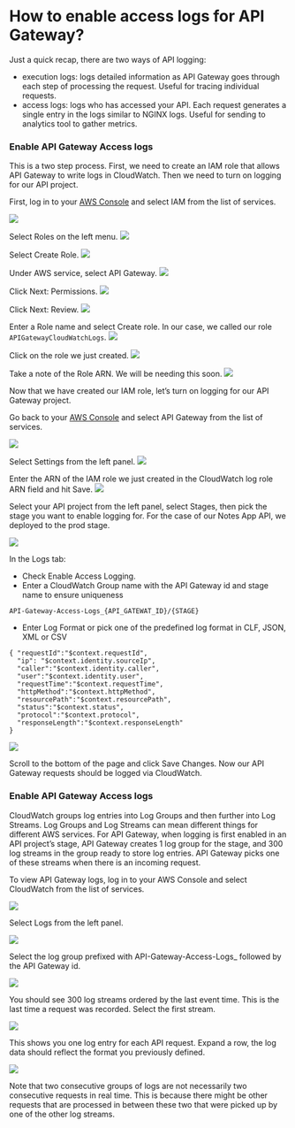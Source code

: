 # How to enable access logs for API Gateway?

Just a quick recap, there are two ways of API logging:
- execution logs: logs detailed information as API Gateway goes through each step of processing the request. Useful for tracing individual requests.
- access logs: logs who has accessed your API. Each request generates a single entry in the logs similar to NGINX logs. Useful for sending to analytics tool to gather metrics.

### Enable API Gateway Access logs
This is a two step process. First, we need to create an IAM role that allows API Gateway to write logs in CloudWatch. Then we need to turn on logging for our API project.

First, log in to your [AWS Console](https://console.aws.amazon.com/) and select IAM from the list of services.

![](https://d33wubrfki0l68.cloudfront.net/07bc0503a7d837f6f3c284b498d225b58dac783f/aa9a2/assets/logging/select-iam-service.png)

Select Roles on the left menu.
![](https://d33wubrfki0l68.cloudfront.net/fbc6e501d1350a7177a00cf593d0749d14c6e326/b3770/assets/logging/select-iam-roles.png)


Select Create Role.
![](https://d33wubrfki0l68.cloudfront.net/8857bba78f8b2c909a80d8989788fc254d433c3f/267bd/assets/logging/select-create-iam-role.png)


Under AWS service, select API Gateway.
![](https://d33wubrfki0l68.cloudfront.net/6f777a1046a80b7b200b64b1e971330191e7f3fe/49e68/assets/logging/select-api-gateway-iam-role.png)


Click Next: Permissions.
![](https://d33wubrfki0l68.cloudfront.net/f29c9b06f7b09832dd25f788fac7cebcfc94a866/164f3/assets/logging/select-iam-role-attach-permissions.png)


Click Next: Review.
![](https://d33wubrfki0l68.cloudfront.net/ebbba71519556778ac91a19fcc0c40421084c7d8/a8471/assets/logging/select-review-iam-role.png)


Enter a Role name and select Create role. In our case, we called our role ```APIGatewayCloudWatchLogs```.
![](https://d33wubrfki0l68.cloudfront.net/d7cee9dcd3dc60673426940c059c9f1fe1ff6698/a7390/assets/logging/fill-in-iam-role-info.png)


Click on the role we just created.
![](https://d33wubrfki0l68.cloudfront.net/8c66c2eeacb2a0e946276671988746a0f1ad23e8/66076/assets/logging/select-created-api-gateway-iam-role.png)


Take a note of the Role ARN. We will be needing this soon.
![](https://d33wubrfki0l68.cloudfront.net/f308acfc467e0e31b2543785e62ee37170289bb9/1d8c5/assets/logging/iam-role-arn.png)

Now that we have created our IAM role, let’s turn on logging for our API Gateway project.

Go back to your [AWS Console](https://console.aws.amazon.com/) and select API Gateway from the list of services.

![](https://d33wubrfki0l68.cloudfront.net/43d4ff3647df55040a6b5e34df09aa3bdd45a059/9bc20/assets/logging/select-api-gateway-service.png)


Select Settings from the left panel.
![](https://d33wubrfki0l68.cloudfront.net/e6fc71499ce75b914437ee6cba01b236c32569c8/2bc8b/assets/logging/select-api-gateway-settings.png)


Enter the ARN of the IAM role we just created in the CloudWatch log role ARN field and hit Save.
![](https://d33wubrfki0l68.cloudfront.net/9915ca6535e00478ea77b6bce1c8a136b9ddb4b0/af784/assets/logging/fill-in-api-gateway-cloudwatch-info.png)


Select your API project from the left panel, select Stages, then pick the stage you want to enable logging for. For the case of our Notes App API, we deployed to the prod stage.

![](https://i.imgur.com/SaMWPQT.png)

In the Logs tab:

- Check Enable Access Logging.
- Enter a CloudWatch Group name with the API Gateway id and stage name to ensure uniqueness
```
API-Gateway-Access-Logs_{API_GATEWAT_ID}/{STAGE}
```
- Enter Log Format or pick one of the predefined log format in CLF, JSON, XML or CSV
```
{ "requestId":"$context.requestId",
  "ip": "$context.identity.sourceIp",
  "caller":"$context.identity.caller",
  "user":"$context.identity.user",
  "requestTime":"$context.requestTime",
  "httpMethod":"$context.httpMethod",
  "resourcePath":"$context.resourcePath",
  "status":"$context.status",
  "protocol":"$context.protocol",
  "responseLength":"$context.responseLength"
}
```

![](https://i.imgur.com/sFuNC6U.png)


Scroll to the bottom of the page and click Save Changes. Now our API Gateway requests should be logged via CloudWatch.


### Enable API Gateway Access logs

CloudWatch groups log entries into Log Groups and then further into Log Streams. Log Groups and Log Streams can mean different things for different AWS services. For API Gateway, when logging is first enabled in an API project’s stage, API Gateway creates 1 log group for the stage, and 300 log streams in the group ready to store log entries. API Gateway picks one of these streams when there is an incoming request.

To view API Gateway logs, log in to your AWS Console and select CloudWatch from the list of services.

![](https://d33wubrfki0l68.cloudfront.net/eff00ffdc2b2680ebeeac8c09db64c1db8431d29/e69b0/assets/logging/select-cloudwatch-service.png)

Select Logs from the left panel.

![](https://d33wubrfki0l68.cloudfront.net/93be646196ce32a9e020f95e53a2a5d62c4a4df9/bfcbc/assets/logging/select-cloudwatch-logs.png)

Select the log group prefixed with API-Gateway-Access-Logs_ followed by the API Gateway id.

![](https://i.imgur.com/MRzcT9g.png)


You should see 300 log streams ordered by the last event time. This is the last time a request was recorded. Select the first stream.

![](https://i.imgur.com/HRUk6pD.png)


This shows you one log entry for each API request. Expand a row, the log data should reflect the format you previously defined.

![](https://i.imgur.com/T3I2Kfv.png)

Note that two consecutive groups of logs are not necessarily two consecutive requests in real time. This is because there might be other requests that are processed in between these two that were picked up by one of the other log streams.
